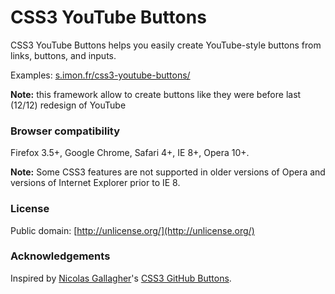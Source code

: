 # CSS3 YouTube Buttons

CSS3 YouTube Buttons helps you easily create YouTube-style buttons from links, buttons, and inputs.

Examples: [s.imon.fr/css3-youtube-buttons/](https://s.imon.fr/css3-youtube-buttons/)

**Note:** this framework allow to create buttons like they were before last (12/12) redesign of YouTube

### Browser compatibility

Firefox 3.5+, Google Chrome, Safari 4+, IE 8+, Opera 10+.

**Note:** Some CSS3 features are not supported in older versions of Opera and versions of Internet Explorer prior to IE 8.

### License

Public domain: [http://unlicense.org/](http://unlicense.org/)

### Acknowledgements

Inspired by [Nicolas Gallagher](http://nicolasgallagher.com/)'s [CSS3 GitHub Buttons](http://github.com/necolas/css3-github-buttons).
